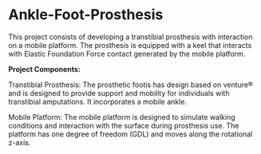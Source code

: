 # Ankle-Foot-Prosthesis
This project consists of developing a transtibial prosthesis with interaction on a mobile platform. The prosthesis is equipped with a keel that interacts with Elastic Foundation Force contact generated by the mobile platform.

**Project Components:**

Transtibial Prosthesis: The prosthetic footis has design based on venture® and is designed to provide support and mobility for individuals with transtibial amputations. It incorporates a mobile ankle.

Mobile Platform: The mobile platform is designed to simulate walking conditions and interaction with the surface during prosthesis use. The platform has one degree of freedom (GDL) and moves along the rotational z-axis.

